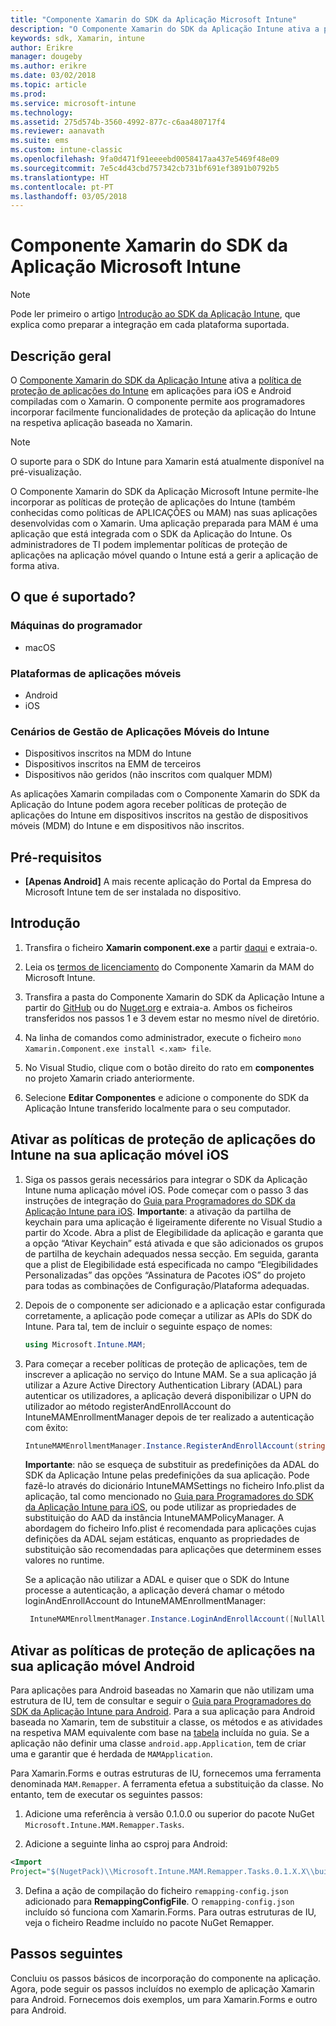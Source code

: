 ```yaml
---
title: "Componente Xamarin do SDK da Aplicação Microsoft Intune"
description: "O Componente Xamarin do SDK da Aplicação Intune ativa a política de proteção de aplicações do Intune em aplicações para iOS e Android compiladas com o Xamarin."
keywords: sdk, Xamarin, intune
author: Erikre
manager: dougeby
ms.author: erikre
ms.date: 03/02/2018
ms.topic: article
ms.prod: 
ms.service: microsoft-intune
ms.technology: 
ms.assetid: 275d574b-3560-4992-877c-c6aa480717f4
ms.reviewer: aanavath
ms.suite: ems
ms.custom: intune-classic
ms.openlocfilehash: 9fa0d471f91eeeebd0058417aa437e5469f48e09
ms.sourcegitcommit: 7e5c4d43cbd757342cb731bf691ef3891b0792b5
ms.translationtype: HT
ms.contentlocale: pt-PT
ms.lasthandoff: 03/05/2018
---
```

# <a name="microsoft-intune-app-sdk-xamarin-component"></a>Componente Xamarin do SDK da Aplicação Microsoft Intune

> [!NOTE]
> Pode ler primeiro o artigo [Introdução ao SDK da Aplicação Intune](app-sdk-get-started.md), que explica como preparar a integração em cada plataforma suportada.

## <a name="overview"></a>Descrição geral
O [Componente Xamarin do SDK da Aplicação Intune](https://github.com/msintuneappsdk/intune-app-sdk-xamarin) ativa a [política de proteção de aplicações do Intune](/intune-classic/deploy-use/protect-app-data-using-mobile-app-management-policies-with-microsoft-intune) em aplicações para iOS e Android compiladas com o Xamarin. O componente permite aos programadores incorporar facilmente funcionalidades de proteção da aplicação do Intune na respetiva aplicação baseada no Xamarin.

> [!NOTE]
> O suporte para o SDK do Intune para Xamarin está atualmente disponível na pré-visualização. 

O Componente Xamarin do SDK da Aplicação Microsoft Intune permite-lhe incorporar as políticas de proteção de aplicações do Intune (também conhecidas como políticas de APLICAÇÕES ou MAM) nas suas aplicações desenvolvidas com o Xamarin. Uma aplicação preparada para MAM é uma aplicação que está integrada com o SDK da Aplicação do Intune. Os administradores de TI podem implementar políticas de proteção de aplicações na aplicação móvel quando o Intune está a gerir a aplicação de forma ativa.

## <a name="whats-supported"></a>O que é suportado?

### <a name="developer-machines"></a>Máquinas do programador
* macOS


### <a name="mobile-app-platforms"></a>Plataformas de aplicações móveis
* Android
* iOS


### <a name="intune-mobile-application-management-scenarios"></a>Cenários de Gestão de Aplicações Móveis do Intune

* Dispositivos inscritos na MDM do Intune
* Dispositivos inscritos na EMM de terceiros
* Dispositivos não geridos (não inscritos com qualquer MDM)

As aplicações Xamarin compiladas com o Componente Xamarin do SDK da Aplicação do Intune podem agora receber políticas de proteção de aplicações do Intune em dispositivos inscritos na gestão de dispositivos móveis (MDM) do Intune e em dispositivos não inscritos.

## <a name="prerequisites"></a>Pré-requisitos

* **[Apenas Android]** A mais recente aplicação do Portal da Empresa do Microsoft Intune tem de ser instalada no dispositivo.

## <a name="get-started"></a>Introdução

1.  Transfira o ficheiro **Xamarin component.exe** a partir [daqui](https://components.xamarin.com/submit/xpkg) e extraia-o.

2. Leia os [termos de licenciamento](https://components.xamarin.com/license/microsoft.intune.mam) do Componente Xamarin da MAM do Microsoft Intune.

3.  Transfira a pasta do Componente Xamarin do SDK da Aplicação Intune a partir do [GitHub](https://github.com/msintuneappsdk/intune-app-sdk-xamarin) ou do [Nuget.org](https://www.nuget.org/profiles/msintuneappsdk) e extraia-a. Ambos os ficheiros transferidos nos passos 1 e 3 devem estar no mesmo nível de diretório.

4.  Na linha de comandos como administrador, execute o ficheiro `mono Xamarin.Component.exe install <.xam> file`.

5.  No Visual Studio, clique com o botão direito do rato em **componentes** no projeto Xamarin criado anteriormente.

6.  Selecione **Editar Componentes** e adicione o componente do SDK da Aplicação Intune transferido localmente para o seu computador.



## <a name="enabling-intune-app-protection-polices-in-your-ios-mobile-app"></a>Ativar as políticas de proteção de aplicações do Intune na sua aplicação móvel iOS
1.  Siga os passos gerais necessários para integrar o SDK da Aplicação Intune numa aplicação móvel iOS. Pode começar com o passo 3 das instruções de integração do [Guia para Programadores do SDK da Aplicação Intune para iOS](app-sdk-ios.md#build-the-sdk-into-your-mobile-app).
    **Importante**: a ativação da partilha de keychain para uma aplicação é ligeiramente diferente no Visual Studio a partir do Xcode. Abra a plist de Elegibilidade da aplicação e garanta que a opção “Ativar Keychain” está ativada e que são adicionados os grupos de partilha de keychain adequados nessa secção. Em seguida, garanta que a plist de Elegibilidade está especificada no campo “Elegibilidades Personalizadas” das opções “Assinatura de Pacotes iOS” do projeto para todas as combinações de Configuração/Plataforma adequadas.
2.  Depois de o componente ser adicionado e a aplicação estar configurada corretamente, a aplicação pode começar a utilizar as APIs do SDK do Intune. Para tal, tem de incluir o seguinte espaço de nomes:

      ```csharp
      using Microsoft.Intune.MAM;
      ```
3.    Para começar a receber políticas de proteção de aplicações, tem de inscrever a aplicação no serviço do Intune MAM. Se a sua aplicação já utilizar a Azure Active Directory Authentication Library (ADAL) para autenticar os utilizadores, a aplicação deverá disponibilizar o UPN do utilizador ao método registerAndEnrollAccount do IntuneMAMEnrollmentManager depois de ter realizado a autenticação com êxito:
      ```csharp
      IntuneMAMEnrollmentManager.Instance.RegisterAndEnrollAccount(string identity);
      ```
      **Importante**: não se esqueça de substituir as predefinições da ADAL do SDK da Aplicação Intune pelas predefinições da sua aplicação. Pode fazê-lo através do dicionário IntuneMAMSettings no ficheiro Info.plist da aplicação, tal como mencionado no [Guia para Programadores do SDK da Aplicação Intune para iOS](app-sdk-ios.md#configure-settings-for-the-intune-app-sdk), ou pode utilizar as propriedades de substituição do AAD da instância IntuneMAMPolicyManager. A abordagem do ficheiro Info.plist é recomendada para aplicações cujas definições da ADAL sejam estáticas, enquanto as propriedades de substituição são recomendadas para aplicações que determinem esses valores no runtime. 
      
      Se a aplicação não utilizar a ADAL e quiser que o SDK do Intune processe a autenticação, a aplicação deverá chamar o método loginAndEnrollAccount do IntuneMAMEnrollmentManager:
      ```csharp
       IntuneMAMEnrollmentManager.Instance.LoginAndEnrollAccount([NullAllowed] string identity);
      ```

## <a name="enabling-app-protection-policies-in-your-android-mobile-app"></a>Ativar as políticas de proteção de aplicações na sua aplicação móvel Android
Para aplicações para Android baseadas no Xamarin que não utilizam uma estrutura de IU, tem de consultar e seguir o [Guia para Programadores do SDK da Aplicação Intune para Android](app-sdk-android.md). Para a sua aplicação para Android baseada no Xamarin, tem de substituir a classe, os métodos e as atividades na respetiva MAM equivalente com base na [tabela](app-sdk-android.md#replace-classes-methods-and-activities-with-their-mam-equivalent) incluída no guia. Se a aplicação não definir uma classe `android.app.Application`, tem de criar uma e garantir que é herdada de `MAMApplication`.

Para Xamarin.Forms e outras estruturas de IU, fornecemos uma ferramenta denominada `MAM.Remapper`. A ferramenta efetua a substituição da classe. No entanto, tem de executar os seguintes passos:

1.  Adicione uma referência à versão 0.1.0.0 ou superior do pacote NuGet `Microsoft.Intune.MAM.Remapper.Tasks`.

2.  Adicione a seguinte linha ao csproj para Android:
  ```xml
  <Import
  Project="$(NugetPack)\\Microsoft.Intune.MAM.Remapper.Tasks.0.1.X.X\\build\\MonoAndroid10\\Microsoft.Intune.MAM.Remapper.targets" />
  ```

3.  Defina a ação de compilação do ficheiro `remapping-config.json` adicionado para **RemappingConfigFile**. O `remapping-config.json` incluído só funciona com Xamarin.Forms. Para outras estruturas de IU, veja o ficheiro Readme incluído no pacote NuGet Remapper.

## <a name="next-steps"></a>Passos seguintes

Concluiu os passos básicos de incorporação do componente na aplicação. Agora, pode seguir os passos incluídos no exemplo de aplicação Xamarin para Android. Fornecemos dois exemplos, um para Xamarin.Forms e outro para Android.
